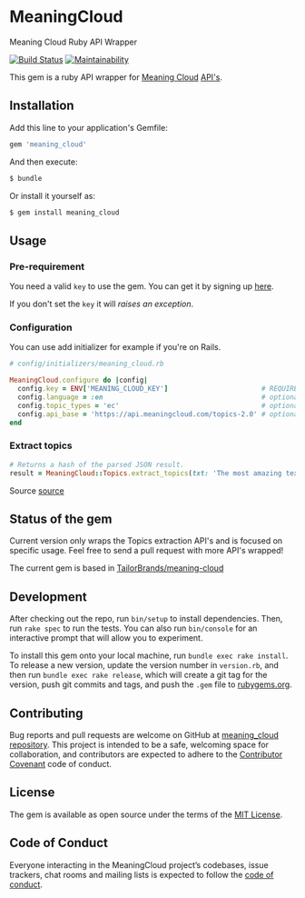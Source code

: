 # MeaningCloud

Meaning Cloud Ruby API Wrapper

[![Build Status](https://travis-ci.org/WaKeMaTTa/meaning_cloud.svg?branch=master)](https://travis-ci.org/WaKeMaTTa/meaning_cloud)
[![Maintainability](https://api.codeclimate.com/v1/badges/259a7a056d212cf3e27d/maintainability)](https://codeclimate.com/github/WaKeMaTTa/meaning_cloud/maintainability)

This gem is a ruby API wrapper for [Meaning Cloud](https://www.meaningcloud.com/) [API's](https://www.meaningcloud.com/developer/getting-started).

## Installation

Add this line to your application's Gemfile:

```ruby
gem 'meaning_cloud'
```

And then execute:

```bash
$ bundle
```

Or install it yourself as:

```bash
$ gem install meaning_cloud
```

## Usage

### Pre-requirement

You need a valid `key` to use the gem. You can get it by signing up [here](https://www.meaningcloud.com/developer/getting-started).

If you don't set the `key` it will *raises an exception*.

### Configuration

You can use add initializer for example if you're on Rails.

```ruby
# config/initializers/meaning_cloud.rb

MeaningCloud.configure do |config|
  config.key = ENV['MEANING_CLOUD_KEY']                       # REQUIRED
  config.language = :en                                       # optional, default is :en
  config.topic_types = 'ec'                                   # optional, default is 'ec'
  config.api_base = 'https://api.meaningcloud.com/topics-2.0' # optional, default is 'https://api.meaningcloud.com/topics-2.0'
end
```

### Extract topics

```ruby
# Returns a hash of the parsed JSON result.
result = MeaningCloud::Topics.extract_topics(txt: 'The most amazing text in the world')
```
Source [source](https://www.meaningcloud.com/developer/topics-extraction/doc/2.0/examples)

## Status of the gem

Current version only wraps the Topics extraction API's and is focused on specific usage. Feel free to send a pull request with more API's wrapped!

The current gem is based in [TailorBrands/meaning-cloud](https://github.com/TailorBrands/meaning-cloud)

## Development

After checking out the repo, run `bin/setup` to install dependencies. Then, run `rake spec` to run the tests. You can also run `bin/console` for an interactive prompt that will allow you to experiment.

To install this gem onto your local machine, run `bundle exec rake install`. To release a new version, update the version number in `version.rb`, and then run `bundle exec rake release`, which will create a git tag for the version, push git commits and tags, and push the `.gem` file to [rubygems.org](https://rubygems.org).

## Contributing

Bug reports and pull requests are welcome on GitHub at [meaning_cloud repository](https://github.com/wakematta/meaning_cloud). This project is intended to be a safe, welcoming space for collaboration, and contributors are expected to adhere to the [Contributor Covenant](http://contributor-covenant.org) code of conduct.

## License

The gem is available as open source under the terms of the [MIT License](https://opensource.org/licenses/MIT).

## Code of Conduct

Everyone interacting in the MeaningCloud project’s codebases, issue trackers, chat rooms and mailing lists is expected to follow the [code of conduct](https://github.com/[USERNAME]/meaning_cloud/blob/master/CODE_OF_CONDUCT.md).
